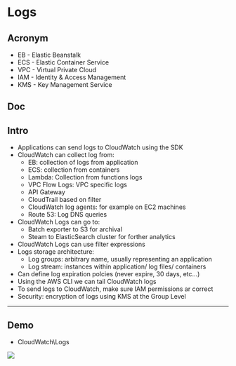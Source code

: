 # Logs

## Acronym
* EB - Elastic Beanstalk
* ECS - Elastic Container Service
* VPC - Virtual Private Cloud
* IAM - Identity & Access Management
* KMS - Key Management Service

## Doc

## Intro
* Applications can send logs to CloudWatch using the SDK
* CloudWatch can collect log from:
    * EB: collection of logs from application
    * ECS: collection from containers
    * Lambda: Collection from functions logs
    * VPC Flow Logs: VPC specific logs
    * API Gateway
    * CloudTrail based on filter
    * CloudWatch log agents: for example on EC2 machines
    * Route 53: Log DNS queries
* CloudWatch Logs can go to:
    * Batch exporter to S3 for archival
    * Steam to ElasticSearch cluster for forther analytics
* CloudWatch Logs can use filter expressions
* Logs storage architecture:
    * Log groups: arbitrary name, usually representing an application
    * Log stream: instances within application/ log files/ containers
* Can define log expiration polcies (never expire, 30 days, etc...)
* Using the AWS CLI we can tail CloudWatch logs
* To send logs to CloudWatch, make sure IAM permissions ar correct
* Security: encryption of logs using KMS at the Group Level

---

## Demo
* CloudWatch\Logs

[<img src="https://i.imgur.com/9Z9ecvm.png">](https://i.imgur.com/9Z9ecvm.png)

